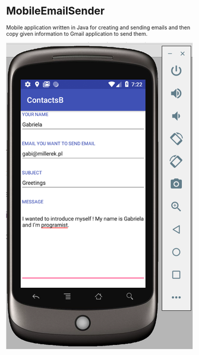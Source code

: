 # MobileEmailSender
Mobile application written in Java for creating and sending emails and then copy given information to Gmail application to send them.

![](./screenshots/screenshotSendEmailMain.PNG)
